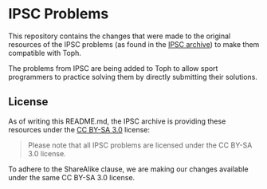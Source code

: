 # IPSC Problems

This repository contains the changes that were made to the original resources of the IPSC problems (as found in the [IPSC archive](https://ipsc.ksp.sk/archive)) to make them compatible with Toph.

The problems from IPSC are being added to Toph to allow sport programmers to practice solving them by directly submitting their solutions.

## License

As of writing this README.md, the IPSC archive is providing these resources under the [CC BY-SA 3.0](https://creativecommons.org/licenses/by-sa/3.0/) license:

> Please note that all IPSC problems are licensed under the CC BY-SA 3.0 license.

To adhere to the ShareAlike clause, we are making our changes available under the same CC BY-SA 3.0 license.